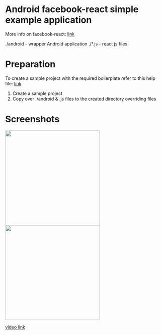 
# Android facebook-react simple example application

More info on facebook-react: <a href="http://goo.gl/CLhm2m">link</a>

./android   -  wrapper Android application
./*.js - react js files

# Preparation 
To create a sample project with the required boilerplate refer to this help file: <a href="http://goo.gl/CyXp2G">link</a>

1. Create a sample project
2. Copy over ./android & .js files to the created directory overriding files

# Screenshots

<img src="https://raw.githubusercontent.com/kosiara/android-facebook-react-native-simple-example/master/screenshots/device-2015-09-24-161108.png" width="300" />

<img src="https://raw.githubusercontent.com/kosiara/android-facebook-react-native-simple-example/master/screenshots/device-2015-09-24-161121.png" width="300" />

<a href="https://github.com/kosiara/android-facebook-react-native-simple-example/raw/master/screenshots/device-2015-09-24-161245.mp4">video link</a>

